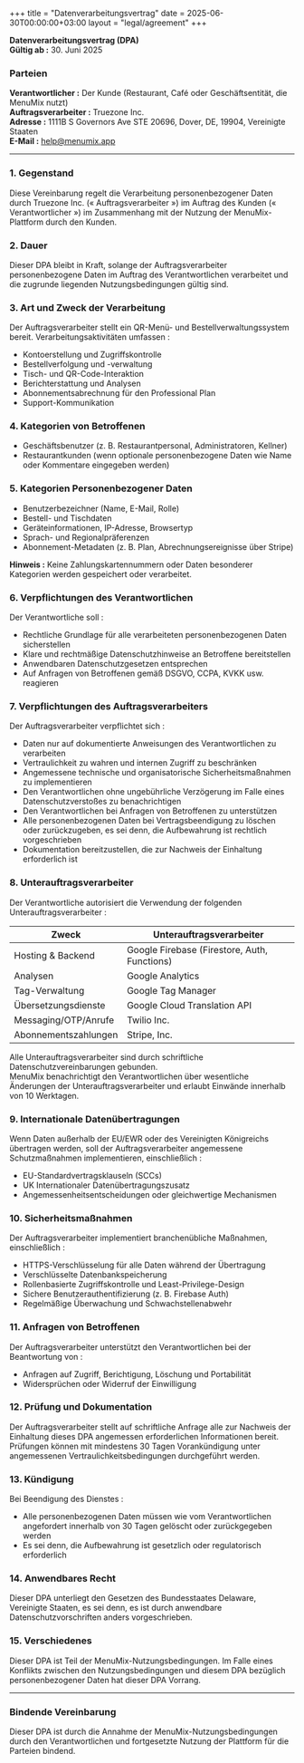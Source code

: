 +++
title = "Datenverarbeitungsvertrag"
date = 2025-06-30T00:00:00+03:00
layout = "legal/agreement"
+++

**Datenverarbeitungsvertrag (DPA)**  
**Gültig ab :** 30. Juni 2025  

### Parteien  
**Verantwortlicher :** Der Kunde (Restaurant, Café oder Geschäftsentität, die MenuMix nutzt)  
**Auftragsverarbeiter :** Truezone Inc.  
**Adresse :** 1111B S Governors Ave STE 20696, Dover, DE, 19904, Vereinigte Staaten  
**E-Mail :** help@menumix.app  

---

### 1. Gegenstand  
Diese Vereinbarung regelt die Verarbeitung personenbezogener Daten durch Truezone Inc. (« Auftragsverarbeiter ») im Auftrag des Kunden (« Verantwortlicher ») im Zusammenhang mit der Nutzung der MenuMix-Plattform durch den Kunden.

### 2. Dauer  
Dieser DPA bleibt in Kraft, solange der Auftragsverarbeiter personenbezogene Daten im Auftrag des Verantwortlichen verarbeitet und die zugrunde liegenden Nutzungsbedingungen gültig sind.

### 3. Art und Zweck der Verarbeitung  
Der Auftragsverarbeiter stellt ein QR-Menü- und Bestellverwaltungssystem bereit. Verarbeitungsaktivitäten umfassen :  
- Kontoerstellung und Zugriffskontrolle  
- Bestellverfolgung und -verwaltung  
- Tisch- und QR-Code-Interaktion  
- Berichterstattung und Analysen  
- Abonnementsabrechnung für den Professional Plan  
- Support-Kommunikation  

### 4. Kategorien von Betroffenen  
- Geschäftsbenutzer (z. B. Restaurantpersonal, Administratoren, Kellner)  
- Restaurantkunden (wenn optionale personenbezogene Daten wie Name oder Kommentare eingegeben werden)

### 5. Kategorien Personenbezogener Daten  
- Benutzerbezeichner (Name, E-Mail, Rolle)  
- Bestell- und Tischdaten  
- Geräteinformationen, IP-Adresse, Browsertyp  
- Sprach- und Regionalpräferenzen  
- Abonnement-Metadaten (z. B. Plan, Abrechnungsereignisse über Stripe)  

**Hinweis :** Keine Zahlungskartennummern oder Daten besonderer Kategorien werden gespeichert oder verarbeitet.

### 6. Verpflichtungen des Verantwortlichen  
Der Verantwortliche soll :  
- Rechtliche Grundlage für alle verarbeiteten personenbezogenen Daten sicherstellen  
- Klare und rechtmäßige Datenschutzhinweise an Betroffene bereitstellen  
- Anwendbaren Datenschutzgesetzen entsprechen  
- Auf Anfragen von Betroffenen gemäß DSGVO, CCPA, KVKK usw. reagieren

### 7. Verpflichtungen des Auftragsverarbeiters  
Der Auftragsverarbeiter verpflichtet sich :  
- Daten nur auf dokumentierte Anweisungen des Verantwortlichen zu verarbeiten  
- Vertraulichkeit zu wahren und internen Zugriff zu beschränken  
- Angemessene technische und organisatorische Sicherheitsmaßnahmen zu implementieren  
- Den Verantwortlichen ohne ungebührliche Verzögerung im Falle eines Datenschutzverstoßes zu benachrichtigen  
- Den Verantwortlichen bei Anfragen von Betroffenen zu unterstützen  
- Alle personenbezogenen Daten bei Vertragsbeendigung zu löschen oder zurückzugeben, es sei denn, die Aufbewahrung ist rechtlich vorgeschrieben  
- Dokumentation bereitzustellen, die zur Nachweis der Einhaltung erforderlich ist

### 8. Unterauftragsverarbeiter  
Der Verantwortliche autorisiert die Verwendung der folgenden Unterauftragsverarbeiter :

| Zweck               | Unterauftragsverarbeiter                                 |
|---------------------|----------------------------------------------------------|
| Hosting & Backend  | Google Firebase (Firestore, Auth, Functions) |
| Analysen           | Google Analytics                             |
| Tag-Verwaltung     | Google Tag Manager                           |
| Übersetzungsdienste | Google Cloud Translation API                 |
| Messaging/OTP/Anrufe | Twilio Inc.                                  |
| Abonnementszahlungen | Stripe, Inc.                                 |

Alle Unterauftragsverarbeiter sind durch schriftliche Datenschutzvereinbarungen gebunden.  
MenuMix benachrichtigt den Verantwortlichen über wesentliche Änderungen der Unterauftragsverarbeiter und erlaubt Einwände innerhalb von 10 Werktagen.

### 9. Internationale Datenübertragungen  
Wenn Daten außerhalb der EU/EWR oder des Vereinigten Königreichs übertragen werden, soll der Auftragsverarbeiter angemessene Schutzmaßnahmen implementieren, einschließlich :  
- EU-Standardvertragsklauseln (SCCs)  
- UK Internationaler Datenübertragungszusatz  
- Angemessenheitsentscheidungen oder gleichwertige Mechanismen

### 10. Sicherheitsmaßnahmen  
Der Auftragsverarbeiter implementiert branchenübliche Maßnahmen, einschließlich :  
- HTTPS-Verschlüsselung für alle Daten während der Übertragung  
- Verschlüsselte Datenbankspeicherung  
- Rollenbasierte Zugriffskontrolle und Least-Privilege-Design  
- Sichere Benutzerauthentifizierung (z. B. Firebase Auth)  
- Regelmäßige Überwachung und Schwachstellenabwehr

### 11. Anfragen von Betroffenen  
Der Auftragsverarbeiter unterstützt den Verantwortlichen bei der Beantwortung von :  
- Anfragen auf Zugriff, Berichtigung, Löschung und Portabilität  
- Widersprüchen oder Widerruf der Einwilligung

### 12. Prüfung und Dokumentation  
Der Auftragsverarbeiter stellt auf schriftliche Anfrage alle zur Nachweis der Einhaltung dieses DPA angemessen erforderlichen Informationen bereit.  
Prüfungen können mit mindestens 30 Tagen Vorankündigung unter angemessenen Vertraulichkeitsbedingungen durchgeführt werden.

### 13. Kündigung  
Bei Beendigung des Dienstes :  
- Alle personenbezogenen Daten müssen wie vom Verantwortlichen angefordert innerhalb von 30 Tagen gelöscht oder zurückgegeben werden  
- Es sei denn, die Aufbewahrung ist gesetzlich oder regulatorisch erforderlich

### 14. Anwendbares Recht  
Dieser DPA unterliegt den Gesetzen des Bundesstaates Delaware, Vereinigte Staaten, es sei denn, es ist durch anwendbare Datenschutzvorschriften anders vorgeschrieben.

### 15. Verschiedenes  
Dieser DPA ist Teil der MenuMix-Nutzungsbedingungen. Im Falle eines Konflikts zwischen den Nutzungsbedingungen und diesem DPA bezüglich personenbezogener Daten hat dieser DPA Vorrang.

---

### Bindende Vereinbarung  
Dieser DPA ist durch die Annahme der MenuMix-Nutzungsbedingungen durch den Verantwortlichen und fortgesetzte Nutzung der Plattform für die Parteien bindend.

